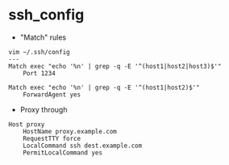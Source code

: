 ssh_config
===

* "Match" rules
```
vim ~/.ssh/config
---
Match exec "echo '%n' | grep -q -E '^(host1|host2|host3)$'"
    Port 1234

Match exec "echo '%n' | grep -q -E '^(host1|host2)$'"
    ForwardAgent yes
```

* Proxy through
```
Host proxy
    HostName proxy.example.com
    RequestTTY force
    LocalCommand ssh dest.example.com
    PermitLocalCommand yes
```
